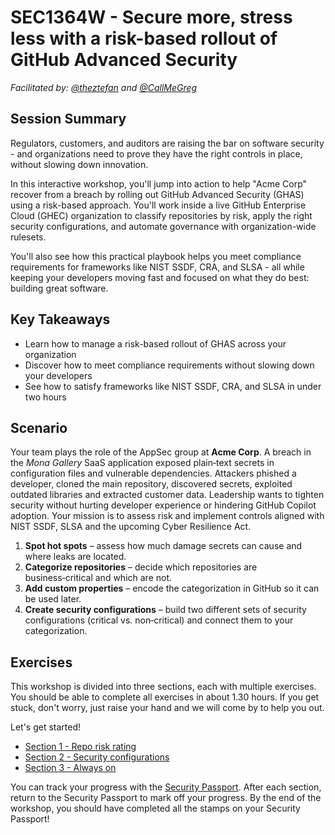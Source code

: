 # SEC1364W - Secure more, stress less with a risk-based rollout of GitHub Advanced Security

_Facilitated by: [@theztefan](https://github.com/theztefan) and [@CallMeGreg](https://github.com/CallMeGreg)_

## Session Summary

Regulators, customers, and auditors are raising the bar on software security - and organizations need to prove they have the right controls in place, without slowing down innovation.

In this interactive workshop, you'll jump into action to help "Acme Corp" recover from a breach by rolling out GitHub Advanced Security (GHAS) using a risk-based approach. You'll work inside a live GitHub Enterprise Cloud (GHEC) organization to classify repositories by risk, apply the right security configurations, and automate governance with organization-wide rulesets.

You'll also see how this practical playbook helps you meet compliance requirements for frameworks like NIST SSDF, CRA, and SLSA - all while keeping your developers moving fast and focused on what they do best: building great software.

## Key Takeaways

- Learn how to manage a risk-based rollout of GHAS across your organization  
- Discover how to meet compliance requirements without slowing down your developers  
- See how to satisfy frameworks like NIST SSDF, CRA, and SLSA in under two hours

## Scenario

Your team plays the role of the AppSec group at **Acme Corp**. A breach in the *Mona Gallery* SaaS application exposed plain‑text secrets in configuration files and vulnerable dependencies. Attackers phished a developer, cloned the main repository, discovered secrets, exploited outdated libraries and extracted customer data. Leadership wants to tighten security without hurting developer experience or hindering GitHub Copilot adoption. Your mission is to assess risk and implement controls aligned with NIST SSDF, SLSA and the upcoming Cyber Resilience Act.

1. **Spot hot spots** – assess how much damage secrets can cause and where leaks are located.
2. **Categorize repositories** – decide which repositories are business‑critical and which are not.
3. **Add custom properties** – encode the categorization in GitHub so it can be used later.
4. **Create security configurations** – build two different sets of security configurations (critical vs. non‑critical) and connect them to your categorization.

## Exercises

This workshop is divided into three sections, each with multiple exercises. You should be able to complete all exercises in about 1.30 hours. If you get stuck, don't worry, just raise your hand and we will come by to help you out.

Let's get started!

- [Section 1 - Repo risk rating](section1-repo-risk-rating.md)
- [Section 2 - Security configurations](section2-security-configurations.md)
- [Section 3 - Always on](section3-always-on.md)

You can track your progress with the [Security Passport](security-passport.md). After each section, return to the Security Passport to mark off your progress. By the end of the workshop, you should have completed all the stamps on your Security Passport!

